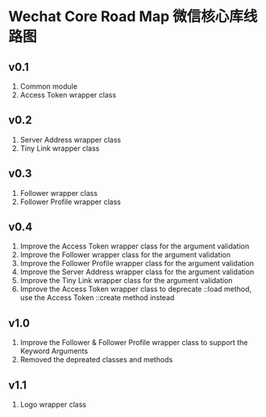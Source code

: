 # Wechat Core Road Map 微信核心库线路图

## v0.1
1. Common module
2. Access Token wrapper class

## v0.2
1. Server Address wrapper class
2. Tiny Link wrapper class

## v0.3
1. Follower wrapper class
2. Follower Profile wrapper class

## v0.4
1. Improve the Access Token wrapper class for the argument validation
2. Improve the Follower wrapper class for the argument validation
3. Improve the Follower Profile wrapper class for the argument validation
4. Improve the Server Address wrapper class for the argument validation
5. Improve the Tiny Link wrapper class for the argument validation
6. Improve the Access Token wrapper class to deprecate ::load method, use the Access Token ::create method instead

## v1.0
1. Improve the Follower & Follower Profile wrapper class to support the Keyword Arguments
2. Removed the depreated classes and methods

## v1.1
1. Logo wrapper class
